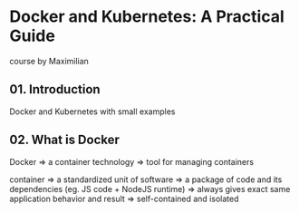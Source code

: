# Docker and Kubernetes: A Practical Guide

course by Maximilian

## 01. Introduction

Docker and Kubernetes with small examples

## 02. What is Docker

Docker => a container technology => tool for managing containers

container => a standardized unit of software => a package of code and its dependencies (eg. JS code + NodeJS runtime) => always gives exact same application behavior and result => self-contained and isolated
